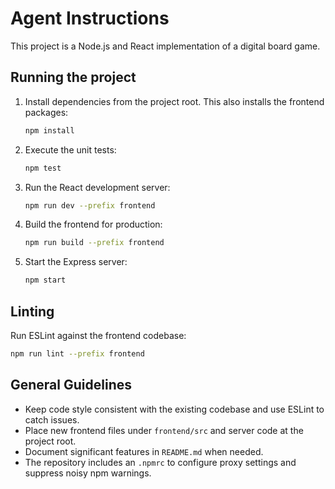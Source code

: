 # Agent Instructions

This project is a Node.js and React implementation of a digital board game.

## Running the project

1. Install dependencies from the project root. This also installs the frontend packages:
   ```bash
   npm install
   ```
2. Execute the unit tests:
   ```bash
   npm test
   ```
3. Run the React development server:
   ```bash
   npm run dev --prefix frontend
   ```
4. Build the frontend for production:
   ```bash
   npm run build --prefix frontend
   ```
5. Start the Express server:
   ```bash
   npm start
   ```

## Linting

Run ESLint against the frontend codebase:
```bash
npm run lint --prefix frontend
```

## General Guidelines

- Keep code style consistent with the existing codebase and use ESLint to catch issues.
- Place new frontend files under `frontend/src` and server code at the project root.
- Document significant features in `README.md` when needed.
- The repository includes an `.npmrc` to configure proxy settings and suppress
  noisy npm warnings.

